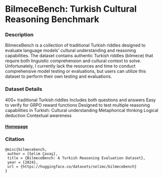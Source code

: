 # BilmeceBench: Turkish Cultural Reasoning Benchmark

### Description

BilmeceBench is a collection of traditional Turkish riddles designed to evaluate language models' cultural understanding and reasoning capabilities. The dataset contains authentic Turkish riddles (bilmece) that require both linguistic comprehension and cultural context to solve. Unfortunately, I currently lack the resources and time to conduct comprehensive model testing or evaluations, but users can utilize this dataset to perform their own testing and evaluations.

### Dataset Details
  400+ traditional Turkish riddles
  Includes both questions and answers
  Easy to verify for GRPO reward functions
  Designed to test multiple reasoning capabilities in Turkish:
  Cultural understanding
  Metaphorical thinking
  Logical deduction
  Contextual awareness

#### [Homepage](https://huggingface.co/datasets/selimc/bilmecebench)

### Citation

```
@misc{bilmecebench,
 author = {Selim Çavaş},
 title = {BilmeceBench: A Turkish Reasoning Evaluation Dataset},
 year = {2024},
 url = {https://huggingface.co/datasets/selimc/bilmecebench}
}

```
